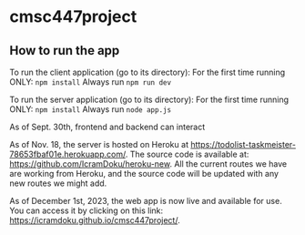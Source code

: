 # cmsc447project

## How to run the app

To run the client application (go to its directory):
For the first time running ONLY: `npm install`
Always run `npm run dev`

To run the server application (go to its directory):
For the first time running ONLY: `npm install`
Always run `node app.js`

As of Sept. 30th, frontend and backend can interact

As of Nov. 18, the server is hosted on Heroku at https://todolist-taskmeister-78653fbaf01e.herokuapp.com/. The source code is available at: https://github.com/IcramDoku/heroku-new. All the current routes we have are working from Heroku, and the source code will be updated with any new routes we might add.

﻿As of December 1st, 2023, the web app is now live and available for use. You can access it by clicking on this link: https://icramdoku.github.io/cmsc447project/.
